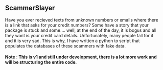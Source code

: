 ## ScammerSlayer

Have you ever recieved texts from unknown numbers or emails where there is a link that asks for your credit numbers? Some have a story that your package is stuck and some.... well, at the end of the day, it is bogus and all they want is your credit card details. Unfortunately, many people fall for it and it is very sad. This is why, I have written a python to script that populates the databases of these scammers with fake data.

#### Note : This is v1 and still under development, there is a lot more work and will be structuring the entire code. 